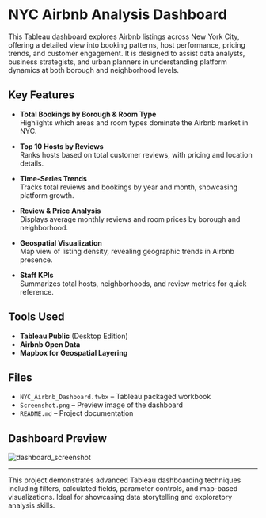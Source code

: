 # NYC Airbnb Analysis Dashboard

This Tableau dashboard explores Airbnb listings across New York City, offering a detailed view into booking patterns, host performance, pricing trends, and customer engagement. It is designed to assist data analysts, business strategists, and urban planners in understanding platform dynamics at both borough and neighborhood levels.

## Key Features

-  **Total Bookings by Borough & Room Type**  
  Highlights which areas and room types dominate the Airbnb market in NYC.

-  **Top 10 Hosts by Reviews**  
  Ranks hosts based on total customer reviews, with pricing and location details.

-  **Time-Series Trends**  
  Tracks total reviews and bookings by year and month, showcasing platform growth.

-  **Review & Price Analysis**  
  Displays average monthly reviews and room prices by borough and neighborhood.

-  **Geospatial Visualization**  
  Map view of listing density, revealing geographic trends in Airbnb presence.

-  **Staff KPIs**  
  Summarizes total hosts, neighborhoods, and review metrics for quick reference.

## Tools Used

- **Tableau Public** (Desktop Edition)
- **Airbnb Open Data**
- **Mapbox for Geospatial Layering**

## Files

- `NYC_Airbnb_Dashboard.twbx` – Tableau packaged workbook
- `Screenshot.png` – Preview image of the dashboard
- `README.md` – Project documentation

## Dashboard Preview

![dashboard_screenshot](https://github.com/user-attachments/assets/f4809436-7d2d-4fcd-9996-f01f544a21c7)

---

This project demonstrates advanced Tableau dashboarding techniques including filters, calculated fields, parameter controls, and map-based visualizations. Ideal for showcasing data storytelling and exploratory analysis skills.
